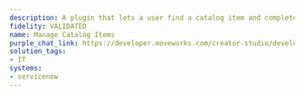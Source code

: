 ```yaml
---
description: A plugin that lets a user find a catalog item and complete the request.
fidelity: VALIDATED
name: Manage Catalog Items
purple_chat_link: https://developer.moveworks.com/creator-studio/developer-tools/purple-chat?conversation=%7B%22startTimestamp%22%3A%2211%3A43+AM%22%2C%22messages%22%3A%5B%7B%22role%22%3A%22user%22%2C%22parts%22%3A%5B%7B%22richText%22%3A%22%3Cp%3EMy+badge+isn%27t+working%2C+I+can%27t+access+the+building+through+the+employee+entrance.+I+have+to+go+through+the+main+entrance.%3C%2Fp%3E%22%7D%5D%7D%2C%7B%22role%22%3A%22assistant%22%2C%22parts%22%3A%5B%7B%22richText%22%3A%22%3Cp%3EI+found+a+related+form.+File+it+to+provide+important+details+%3C%2Fp%3E%22%7D%2C%7B%22richText%22%3A%22%3Cb%3E%3Cp%3EReplacement+Badge+Request%3C%2Fp%3E%3C%2Fb%3E%3Cbr%3E%3Cp%3EFill+this+form+to+get+a+new+badge+issued.+You+will+receive+a+new+one+at+your+desk+in+2-3+business+days.+24+hours+after+delivery%2C+your+old+badge+will+cease+to+work.+%3Cbr%3E%3Cbr%3E%3Cb%3EFill+this+form%3F%3C%2Fb%3E%3C%2Fp%3E%22%7D%2C%7B%22buttons%22%3A%5B%7B%22style%22%3A%22filled%22%2C%22buttonText%22%3A%22Yes%22%7D%2C%7B%22style%22%3A%22outlined%22%2C%22buttonText%22%3A%22Get+Help%22%7D%2C%7B%22style%22%3A%22outlined%22%2C%22buttonText%22%3A%22Cancel%22%7D%5D%7D%5D%7D%2C%7B%22role%22%3A%22assistant%22%2C%22parts%22%3A%5B%7B%22richText%22%3A%22%3Cp%3EConfirm+your+request+for+Replacement+Badge+Request%3F%3C%2Fp%3E%22%7D%2C%7B%22richText%22%3A%22%3Cb%3E%3Cp%3E%3C%2Fp%3E%3C%2Fb%3E%3Cbr%3E%3Cp%3E%3C%2Fp%3E%22%7D%2C%7B%22buttons%22%3A%5B%7B%22style%22%3A%22filled%22%2C%22buttonText%22%3A%22Yes%2C+submit%22%7D%2C%7B%22style%22%3A%22outlined%22%2C%22buttonText%22%3A%22Cancel%22%7D%5D%7D%5D%7D%2C%7B%22role%22%3A%22assistant%22%2C%22parts%22%3A%5B%7B%22richText%22%3A%22%3Cp%3EGreat%21+Request+successfully+submitted.+Someone+from+your+IT+department+will+reach+out+to+you+soon.+%3C%2Fp%3E%22%7D%5D%7D%5D%7D
solution_tags:
- IT
systems:
- servicenow
---
```

